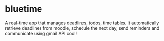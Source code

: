 # bluetime
A real-time app that manages deadlines, todos, time tables. It automatically retrieve deadlines from moodle, schedule the next day, send reminders and communicate using gmail API
cool!

